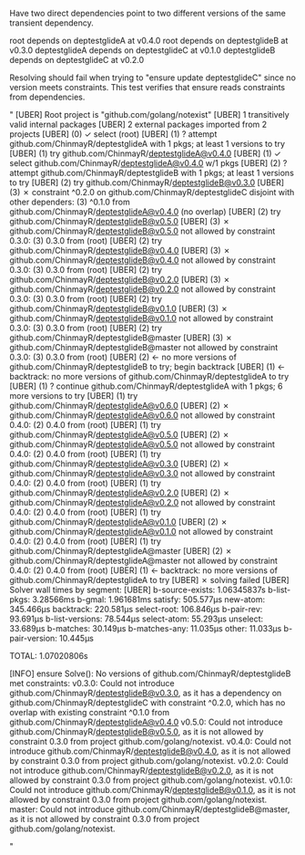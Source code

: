 Have two direct dependencies point to two different versions of the same transient dependency.
 
root depends on deptestglideA at v0.4.0
root depends on deptestglideB at v0.3.0
deptestglideA depends on deptestglideC at v0.1.0
deptestglideB depends on deptestglideC at v0.2.0
 
Resolving should fail when trying to "ensure update deptestglideC" since no version meets constraints.
This test verifies that ensure reads constraints from dependencies.

"
[UBER]  Root project is "github.com/golang/notexist"
[UBER]   1 transitively valid internal packages
[UBER]   2 external packages imported from 2 projects
[UBER]  (0)   ✓ select (root)
[UBER]  (1)	? attempt github.com/ChinmayR/deptestglideA with 1 pkgs; at least 1 versions to try
[UBER]  (1)	    try github.com/ChinmayR/deptestglideA@v0.4.0
[UBER]  (1)	✓ select github.com/ChinmayR/deptestglideA@v0.4.0 w/1 pkgs
[UBER]  (2)	? attempt github.com/ChinmayR/deptestglideB with 1 pkgs; at least 1 versions to try
[UBER]  (2)	    try github.com/ChinmayR/deptestglideB@v0.3.0
[UBER]  (3)	✗   constraint ^0.2.0 on github.com/ChinmayR/deptestglideC disjoint with other dependers:
(3)	  ^0.1.0 from github.com/ChinmayR/deptestglideA@v0.4.0 (no overlap)
[UBER]  (2)	    try github.com/ChinmayR/deptestglideB@v0.5.0
[UBER]  (3)	✗   github.com/ChinmayR/deptestglideB@v0.5.0 not allowed by constraint 0.3.0:
(3)	    0.3.0 from (root)
[UBER]  (2)	    try github.com/ChinmayR/deptestglideB@v0.4.0
[UBER]  (3)	✗   github.com/ChinmayR/deptestglideB@v0.4.0 not allowed by constraint 0.3.0:
(3)	    0.3.0 from (root)
[UBER]  (2)	    try github.com/ChinmayR/deptestglideB@v0.2.0
[UBER]  (3)	✗   github.com/ChinmayR/deptestglideB@v0.2.0 not allowed by constraint 0.3.0:
(3)	    0.3.0 from (root)
[UBER]  (2)	    try github.com/ChinmayR/deptestglideB@v0.1.0
[UBER]  (3)	✗   github.com/ChinmayR/deptestglideB@v0.1.0 not allowed by constraint 0.3.0:
(3)	    0.3.0 from (root)
[UBER]  (2)	    try github.com/ChinmayR/deptestglideB@master
[UBER]  (3)	✗   github.com/ChinmayR/deptestglideB@master not allowed by constraint 0.3.0:
(3)	    0.3.0 from (root)
[UBER]  (2)	  ← no more versions of github.com/ChinmayR/deptestglideB to try; begin backtrack
[UBER]  (1)	← backtrack: no more versions of github.com/ChinmayR/deptestglideA to try
[UBER]  (1)	  ? continue github.com/ChinmayR/deptestglideA with 1 pkgs; 6 more versions to try
[UBER]  (1)	    try github.com/ChinmayR/deptestglideA@v0.6.0
[UBER]  (2)	✗   github.com/ChinmayR/deptestglideA@v0.6.0 not allowed by constraint 0.4.0:
(2)	    0.4.0 from (root)
[UBER]  (1)	    try github.com/ChinmayR/deptestglideA@v0.5.0
[UBER]  (2)	✗   github.com/ChinmayR/deptestglideA@v0.5.0 not allowed by constraint 0.4.0:
(2)	    0.4.0 from (root)
[UBER]  (1)	    try github.com/ChinmayR/deptestglideA@v0.3.0
[UBER]  (2)	✗   github.com/ChinmayR/deptestglideA@v0.3.0 not allowed by constraint 0.4.0:
(2)	    0.4.0 from (root)
[UBER]  (1)	    try github.com/ChinmayR/deptestglideA@v0.2.0
[UBER]  (2)	✗   github.com/ChinmayR/deptestglideA@v0.2.0 not allowed by constraint 0.4.0:
(2)	    0.4.0 from (root)
[UBER]  (1)	    try github.com/ChinmayR/deptestglideA@v0.1.0
[UBER]  (2)	✗   github.com/ChinmayR/deptestglideA@v0.1.0 not allowed by constraint 0.4.0:
(2)	    0.4.0 from (root)
[UBER]  (1)	    try github.com/ChinmayR/deptestglideA@master
[UBER]  (2)	✗   github.com/ChinmayR/deptestglideA@master not allowed by constraint 0.4.0:
(2)	    0.4.0 from (root)
[UBER]  (1)	← backtrack: no more versions of github.com/ChinmayR/deptestglideA to try
[UBER]    ✗ solving failed
[UBER]  
Solver wall times by segment:
[UBER]    b-source-exists: 1.06345837s
      b-list-pkgs:   3.28566ms
           b-gmal:  1.961681ms
          satisfy:   505.577µs
         new-atom:   345.466µs
        backtrack:   220.581µs
      select-root:   106.846µs
       b-pair-rev:    93.691µs
  b-list-versions:    78.544µs
      select-atom:    55.293µs
         unselect:    33.689µs
        b-matches:    30.149µs
    b-matches-any:    11.035µs
            other:    11.033µs
   b-pair-version:    10.445µs

  TOTAL: 1.07020806s

[INFO]  ensure Solve(): No versions of github.com/ChinmayR/deptestglideB met constraints:
	v0.3.0: Could not introduce github.com/ChinmayR/deptestglideB@v0.3.0, as it has a dependency on github.com/ChinmayR/deptestglideC with constraint ^0.2.0, which has no overlap with existing constraint ^0.1.0 from github.com/ChinmayR/deptestglideA@v0.4.0
	v0.5.0: Could not introduce github.com/ChinmayR/deptestglideB@v0.5.0, as it is not allowed by constraint 0.3.0 from project github.com/golang/notexist.
	v0.4.0: Could not introduce github.com/ChinmayR/deptestglideB@v0.4.0, as it is not allowed by constraint 0.3.0 from project github.com/golang/notexist.
	v0.2.0: Could not introduce github.com/ChinmayR/deptestglideB@v0.2.0, as it is not allowed by constraint 0.3.0 from project github.com/golang/notexist.
	v0.1.0: Could not introduce github.com/ChinmayR/deptestglideB@v0.1.0, as it is not allowed by constraint 0.3.0 from project github.com/golang/notexist.
	master: Could not introduce github.com/ChinmayR/deptestglideB@master, as it is not allowed by constraint 0.3.0 from project github.com/golang/notexist.

"
